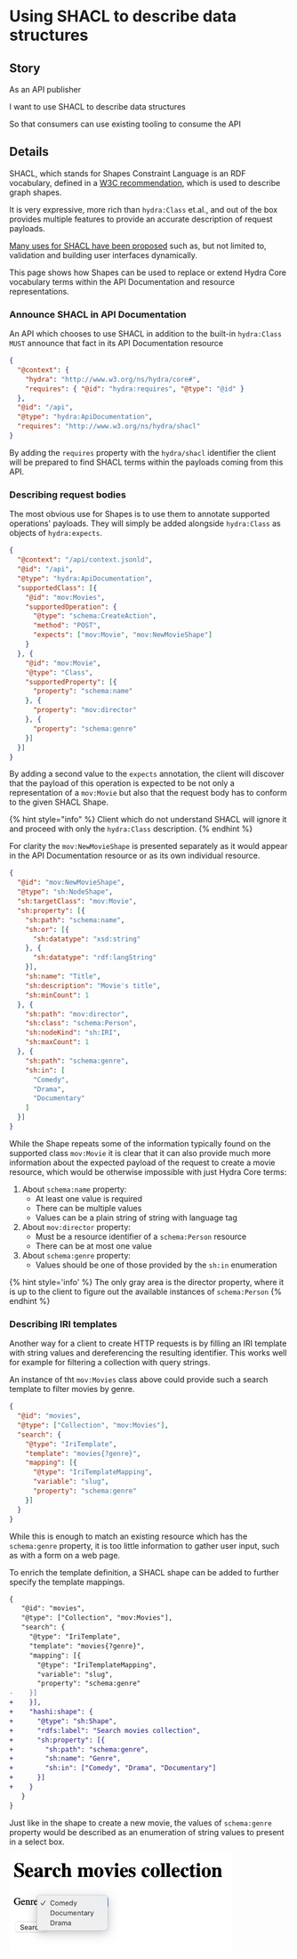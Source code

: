 # Using SHACL to describe data structures

## Story

As an API publisher

I want to use SHACL to describe data structures

So that consumers can use existing tooling to consume the API

## Details

SHACL, which stands for Shapes Constraint Language is an RDF vocabulary, defined in a [W3C recommendation][shacl], which is used to describe graph shapes.

It is very expressive, more rich than `hydra:Class` et.al., and out of the box provides multiple features to provide an accurate description of request payloads.

[Many uses for SHACL have been proposed][ucr] such as, but not limited to, validation and building user interfaces dynamically.

This page shows how Shapes can be used to replace or extend Hydra Core vocabulary terms within the API Documentation and resource representations.

[shacl]: https://www.w3.org/TR/shacl/
[ucr]: https://www.w3.org/TR/shacl-ucr/

### Announce SHACL in API Documentation

An API which chooses to use SHACL in addition to the built-in `hydra:Class` `MUST` announce that fact in its API Documentation resource

```json
{
  "@context": {
    "hydra": "http://www.w3.org/ns/hydra/core#",
    "requires": { "@id": "hydra:requires", "@type": "@id" }
  },
  "@id": "/api",
  "@type": "hydra:ApiDocumentation",
  "requires": "http://www.w3.org/ns/hydra/shacl"
}
```

By adding the `requires` property with the `hydra/shacl` identifier the client will be prepared to find SHACL terms within the payloads coming from this API.

### Describing request bodies

The most obvious use for Shapes is to use them to annotate supported operations' payloads. They will simply be added alongside `hydra:Class` as objects of `hydra:expects`.

```json
{
  "@context": "/api/context.jsonld",
  "@id": "/api",
  "@type": "hydra:ApiDocumentation",
  "supportedClass": [{
    "@id": "mov:Movies",
    "supportedOperation": {
      "@type": "schema:CreateAction",
      "method": "POST",
      "expects": ["mov:Movie", "mov:NewMovieShape"]
    }
  }, {
    "@id": "mov:Movie",
    "@type": "Class",
    "supportedProperty": [{
      "property": "schema:name"
    }, {
      "property": "mov:director"
    }, {
      "property": "schema:genre"
    }]
  }]
}
```

By adding a second value to the `expects` annotation, the client will discover that the payload of this operation is expected to be not only a representation of a `mov:Movie` but also that the request body has to conform to the given SHACL Shape.

{% hint style="info" %}
Client which do not understand SHACL will ignore it and proceed with only the `hydra:Class` description.
{% endhint %}

For clarity the `mov:NewMovieShape` is presented separately as it would appear in the API Documentation resource or as its own individual resource.

```json
{
  "@id": "mov:NewMovieShape",
  "@type": "sh:NodeShape",
  "sh:targetClass": "mov:Movie",
  "sh:property": [{
    "sh:path": "schema:name",
    "sh:or": [{
      "sh:datatype": "xsd:string"
    }, {
      "sh:datatype": "rdf:langString"
    }],
    "sh:name": "Title",
    "sh:description": "Movie's title",
    "sh:minCount": 1
  }, {
    "sh:path": "mov:director",
    "sh:class": "schema:Person",
    "sh:nodeKind": "sh:IRI",
    "sh:maxCount": 1
  }, {
    "sh:path": "schema:genre",
    "sh:in": [
      "Comedy",
      "Drama",
      "Documentary"
    ]
  }]
}
```

While the Shape repeats some of the information typically found on the supported class `mov:Movie` it is clear that it can also provide much more information about the expected payload of the request to create a movie resource, which would be otherwise impossible with just Hydra Core terms:

1. About `schema:name` property:
   * At least one value is required
   * There can be multiple values
   * Values can be a plain string of string with language tag
2. About `mov:director` property:
   * Must be a resource identifier of a `schema:Person` resource
   * There can be at most one value
3. About `schema:genre` property:
   * Values should be one of those provided by the `sh:in` enumeration

{% hint style='info' %}
The only gray area is the director property, where it is up to the client to figure out the available instances of `schema:Person`
{% endhint %}

### Describing IRI templates

Another way for a client to create HTTP requests is by filling an IRI template with string values and dereferencing the resulting identifier. This works well for example for filtering a collection with query strings.

An instance of tht `mov:Movies` class above could provide such a search template to filter movies by genre.

```json
{
  "@id": "movies",
  "@type": ["Collection", "mov:Movies"],
  "search": {
    "@type": "IriTemplate",
    "template": "movies{?genre}",
    "mapping": [{
      "@type": "IriTemplateMapping",
      "variable": "slug",
      "property": "schema:genre"
    }]
  }
}
```

While this is enough to match an existing resource which has the `schema:genre` property, it is too little information to gather user input, such as with a form on a web page.

To enrich the template definition, a SHACL shape can be added to further specify the template mappings.

```diff
{
   "@id": "movies",
   "@type": ["Collection", "mov:Movies"],
   "search": {
     "@type": "IriTemplate",
     "template": "movies{?genre}",
     "mapping": [{
       "@type": "IriTemplateMapping",
       "variable": "slug",
       "property": "schema:genre"
-    }]
+    }],
+    "hashi:shape": {
+      "@type": "sh:Shape",
+      "rdfs:label": "Search movies collection",
+      "sh:property": [{
+        "sh:path": "schema:genre",
+        "sh:name": "Genre",
+        "sh:in": ["Comedy", "Drama", "Documentary"]
+      }]
+    }
   }
}
```

Just like in the shape to create a new movie, the values of `schema:genre` property would be described as an enumeration of string values to present in a select box.

<img alt="select example" src="/images/search-select.png" width="400px">
